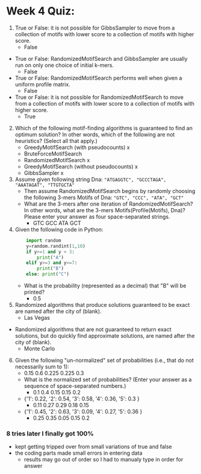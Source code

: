 # Week 4 Quiz:
1. True or False: it is not possible for GibbsSampler to move from a collection of motifs with lower score to a collection of motifs with higher score.
    - False
- True or False: RandomizedMotifSearch and GibbsSampler are usually run on only one choice of initial k-mers.
    - False
- True or False: RandomizedMotifSearch performs well when given a uniform profile matrix.
    - False
- True or False: it is not possible for RandomizedMotifSearch to move from a collection of motifs with lower score to a collection of motifs with higher score.
    - True
2. Which of the following motif-finding algorithms is guaranteed to find an optimum solution? In other words, which of the following are not heuristics? (Select all that apply.)
    - GreedyMotifSearch (with pseudocounts) x
    - BruteForceMotifSearch
    - RandomizedMotifSearch x
    - GreedyMotifSearch (without pseudocounts) x
    - GibbsSampler x
3. Assume given following string Dna:
    `"ATGAGGTC",
    "GCCCTAGA",
    "AAATAGAT",
    "TTGTGCTA"`
    - Then assume RandomizedMotifSearch begins by randomly choosing the following 3-mers Motifs of Dna:
    `"GTC",
    "CCC",
    "ATA",
    "GCT"`
    - What are the 3-mers after one iteration of RandomizedMotifSearch? In other words, what are the 3-mers Motifs(Profile(Motifs), Dna)? Please enter your answer as four space-separated strings.
        - GTC GCC ATA GCT
4. Given the following code in Python:
    ```python
        import random
        y=random.randint(1,10)
        if y>=1 and y < 3:
            print("A")
        elif y>=3 and y<=7:
            print("B")
        else: print("C")
    ```
    - What is the probability (represented as a decimal) that "B" will be printed?
        - 0.5
5. Randomized algorithms that produce solutions guaranteed to be exact are named after the city of (blank).
    - Las Vegas
- Randomized algorithms that are not guaranteed to return exact solutions, but do quickly find approximate solutions, are named after the city of (blank).
    - Monte Carlo
6. Given the following "un-normalized" set of probabilities (i.e., that do not necessarily sum to 1):
    - 0.15 0.6 0.225 0.225 0.3
    - What is the normalized set of probabilities? (Enter your answer as a sequence of space-separated numbers.)
        - 0.1 0.4 0.15 0.15 0.2
    - {'1': 0.22, '2': 0.54, '3': 0.58, '4': 0.36, '5': 0.3 }
        - 0.11 0.27 0.29 0.18 0.15
    - {'1': 0.45, '2': 0.63, '3': 0.09, '4': 0.27, '5': 0.36 }
        - 0.25 0.35 0.05 0.15 0.2

### 8 tries later I finally got 100%
- kept getting tripped over from small variations of true and false
- the coding parts made small errors in entering data
    - results may go out of order so I had to manualy type in order for answer
    